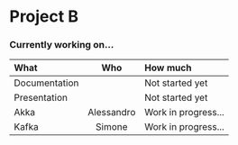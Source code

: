 # Project B

### Currently working on...

| What | Who | How much |
|:-|:-:|:-|
| Documentation | | Not started yet |
| Presentation | | Not started yet |
| Akka | Alessandro | Work in progress... |
| Kafka | Simone | Work in progress... |
